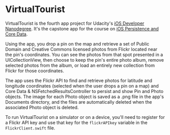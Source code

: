VirtualTourist
==============

VirtualTourist is the fourth app project for Udacity's [iOS Developer Nanodegree](https://www.udacity.com/course/ios-developer-nanodegree--nd003). It's the capstone app for the course on [iOS Persistence and Core Data](https://www.udacity.com/course/ios-persistence-and-core-data--ud325).

Using the app, you drop a pin on the map and retrieve a set of Public Domain and Creative Commons licensed photos from Flickr located near the pin's coordinates. You can see the photos from that spot presented in a UICollectionView, then choose to keep the pin's entire photo album, remove selected photos from the album, or load an entirely new collection from Flickr for those coordinates. 

The app uses the Flickr API to find and retrieve photos for latitude and longitude coordinates (selected when the user drops a pin on a map) and Core Data & NSFetchedResultsController to persist and show Pin and Photo objects. The image for each Photo object is saved as a .png file in the app's Documents directory, and the files are automatically deleted when the associated Photo object is deleted.

To run VirtualTourist on a simulator or on a device, you'll need to register for a Flickr API key and use that key for the `flickrAPIkey` variable in the `FlickrClient.swift` file.
